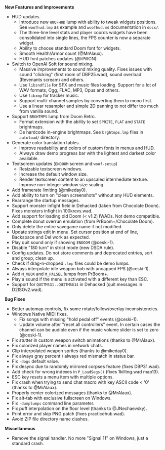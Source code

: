 **New Features and Improvements**
* HUD updates.
  - Introduce new `WOOFHUD` lump with ability to tweak widgets positions. See `woofhud.lmp` as example and `woofhud.md` documentation in `docs/`.
  - The three-line level stats and player coords widgets have been consolidated into single lines, the FPS counter is now a separate widget.
  - Ability to choose standard Doom font for widgets.
  - Smooth Health/Armor count (@MrAlaux).
  - HUD font patches updates (@liPillON).
* Switch to OpenAl Soft for sound mixing.
  - Massive improvements to sound mixing quality. Fixes issues with sound "clicking" (first room of DBP25.wad), sound overload (Revenants scream) and others.
  - Use `libsndfile` for SFX and music files loading. Support for a lot of WAV formats, Ogg, FLAC, MP3, Opus and others.
  - Use `libxmp` for tracker music.
  - Support multi-channel samples by converting them to mono first.
  - Use a linear resampler and simple 2D panning to not differ too much from vanilla sound.
* Support `BRGHTMPS` lump from Doom Retro.
  - Format extension with the ability to set `SPRITE`, `FLAT` and `STATE` brightmaps.
  - De hardcode in-engine brightmaps. See `brghtmps.lmp` files in `autoload/` directory.
* Generate color translation tables.
  - Improve readability and colors of custom fonts in menus and HUD.
  - Always draw demo progress bar with the lightest and darkest color available.
* Textscreen updates (`ENDOOM` screen and `woof-setup`)
  - Resizable textscreen windows.
  - Increase the default window size.
  - Render textscreen content to an upscaled intermediate texture. Improve non-integer window size scaling.
* Add framerate limiting (@mikeday0).
* Add ability to turn on "clean screenshots" without any HUD elements.
* Rearrange the startup messages.
* Support monster infight field in Dehacked (taken from Chocolate Doom). Fixes monsters infight in 100krevs.wad.
* Add support for loading old Doom (< v1.2) IWADs. Not demo compatible.
* Complete donut overrun emulation (from PrBoom+/Chocolate Doom).
* Only delete the entire savegame name if not modified.
* Update strings edit in menu. Set cursor position at end of line, Backspace and Del work as expected.
* Play quit sound only if showing `ENDOOM` (@ceski-1).
* Disable "180 turn" in strict mode (new DSDA rule).
* Config updates. Do not store comments and deprecated entries, sort and group, clean up.
* Check if drag-n-dropped `.lmp` files could be demo lumps.
* Always interpolate idle weapon bob with uncapped FPS (@ceski-1).
* Add `M_VBOX` and `M_PALSEL` lumps from PrBoom+.
* Play a sound if the menu is activated with a different key than ESC.
* Support for `QUITMSG1..QUITMSG14` in Dehacked (quit messages in D2ISOv2.wad).

**Bug Fixes**
* Better automap controls, fix some rotate/follow/overlay inconsistencies.
* Windows Native MIDI fixes.
  - Fix songs with missing "hold pedal off" events (@ceski-1).
  - Update volume after "reset all controllers" event. In certain cases the channel can be audible even if the music volume slider is set to zero (@ceski-1).
* Fix stutter in custom weapon switch animations (thanks to @MrAlaux).
* Fix colorized player names in network chats.
* Clip interpolated weapon sprites (thanks to @mikeday0).
* Fix always gray percent / always red mismatch in status bar.
* Fix `-dogs` default value.
* Fix desync due to randomly mirrored corpses feature (fixes DBP31.wad).
* Add check for wrong indexes in `P_LoadSegs()` (fixes 1killtng.wad map13).
* ESC key resets a menu item with multiple options.
* Fix crash when trying to send chat macro with key ASCII code < '0' (thanks to @MrAlaux).
* Properly center colorized messages (thanks to @MrAlaux).
* Fix alt-tab with exclusive fullscreen on Windows.
* Fix `-dumplumps` command line parameter.
* Fix puff interpolation on the floor level (thanks to @JNechaevsky).
* Print error and skip PNG patch (fixes practicehub.wad).
* Avoid ZIP file directory name clashes.

**Miscellaneous**
* Remove the signal handler. No more "Signal 11" on Windows, just a standard crash.
